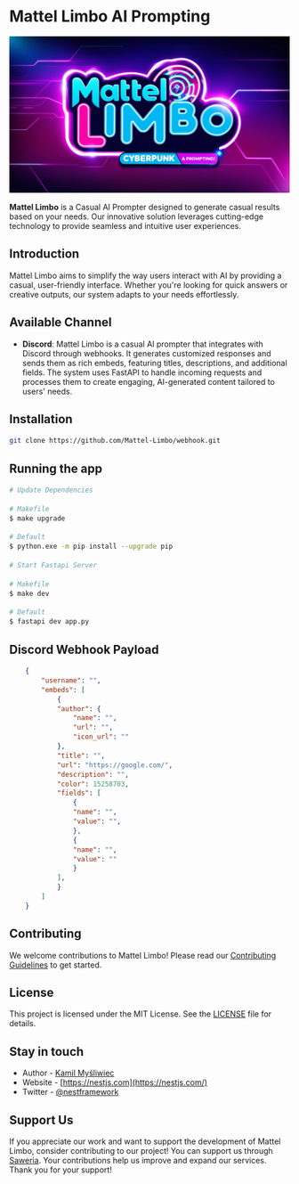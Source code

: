# Mattel Limbo AI Prompting
<p align="center">
  <a href="http://nestjs.com/" target="blank"><img src="https://github.com/ferdinalaxewall/mattel-limbo-bot/blob/master/img/banner2-matel-limbo.jpg" alt="Nest Logo" /></a>
</p>

**Mattel Limbo** is a Casual AI Prompter designed to generate casual results based on your needs. Our innovative solution leverages cutting-edge technology to provide seamless and intuitive user experiences.

## Introduction

Mattel Limbo aims to simplify the way users interact with AI by providing a casual, user-friendly interface. Whether you're looking for quick answers or creative outputs, our system adapts to your needs effortlessly.

## Available Channel

- **Discord**: Mattel Limbo is a casual AI prompter that integrates with Discord through webhooks. It generates customized responses and sends them as rich embeds, featuring titles, descriptions, and additional fields. The system uses FastAPI to handle incoming requests and processes them to create engaging, AI-generated content tailored to users' needs.

## Installation

```bash
git clone https://github.com/Mattel-Limbo/webhook.git
```

## Running the app
```bash
# Update Dependencies

# Makefile
$ make upgrade

# Default
$ python.exe -m pip install --upgrade pip

# Start Fastapi Server

# Makefile
$ make dev

# Default
$ fastapi dev app.py
```

## Discord Webhook Payload
```json
    {
        "username": "",
        "embeds": [
            {
            "author": {
                "name": "",
                "url": "",
                "icon_url": ""
            },
            "title": "",
            "url": "https://google.com/",
            "description": "",
            "color": 15258703,
            "fields": [
                {
                "name": "",
                "value": "",
                },
                {
                "name": "",
                "value": ""
                }
            ],
            }
        ]
    }
```

## Contributing

We welcome contributions to Mattel Limbo! Please read our [Contributing Guidelines](CONTRIBUTING.md) to get started.

## License

This project is licensed under the MIT License. See the [LICENSE](LICENSE) file for details.

## Stay in touch

- Author - [Kamil Myśliwiec](https://kamilmysliwiec.com)
- Website - [https://nestjs.com](https://nestjs.com/)
- Twitter - [@nestframework](https://twitter.com/nestframework)

## Support Us

If you appreciate our work and want to support the development of Mattel Limbo, consider contributing to our project! You can support us through [Saweria](https://saweria.co/yourlink). Your contributions help us improve and expand our services. Thank you for your support!
